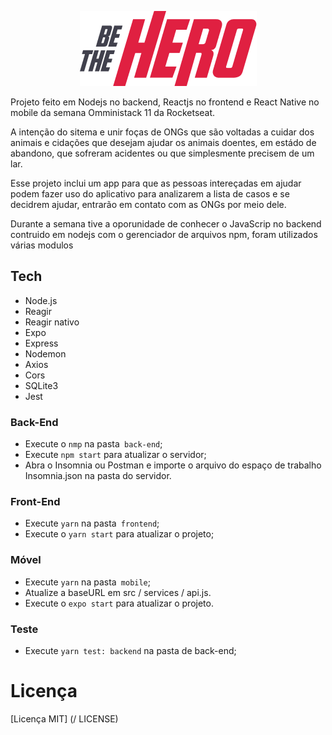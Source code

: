 
<p align="center">
  <img src="mobile/src/assets/logo@3x.png" />
</p>

Projeto feito em Nodejs no backend, Reactjs no frontend e React Native no mobile da semana Omministack 11 da Rocketseat.

A intenção do sitema e unir foças de ONGs que são voltadas a cuidar dos animais e cidações que desejam ajudar os animais doentes, 
em estádo de abandono, que sofreram acidentes ou que simplesmente precisem de um lar. 

Esse projeto inclui um app para que as pessoas intereçadas em ajudar podem fazer uso do aplicativo para analizarem a lista de 
casos e se decidrem ajudar, entrarão em contato com as ONGs por meio dele.

Durante a semana tive a oporunidade de conhecer o JavaScrip no backend contruido em nodejs com o gerenciador de arquivos npm, 
foram utilizados várias modulos

## Tech

- Node.js
- Reagir
- Reagir nativo
- Expo
- Express
- Nodemon
- Axios
- Cors
- SQLite3
- Jest

### Back-End
- Execute o `nmp` na pasta` back-end`;
- Execute `npm start` para atualizar o servidor;
- Abra o Insomnia ou Postman e importe o arquivo do espaço de trabalho Insomnia.json na pasta do servidor.

### Front-End
- Execute `yarn` na pasta` frontend`;
- Execute o `yarn start` para atualizar o projeto;

### Móvel
- Execute `yarn` na pasta` mobile`;
- Atualize a baseURL em src / services / api.js.
- Execute o `expo start` para atualizar o projeto.

### Teste
- Execute `yarn test: backend` na pasta de back-end;

# Licença
[Licença MIT] (/ LICENSE)
